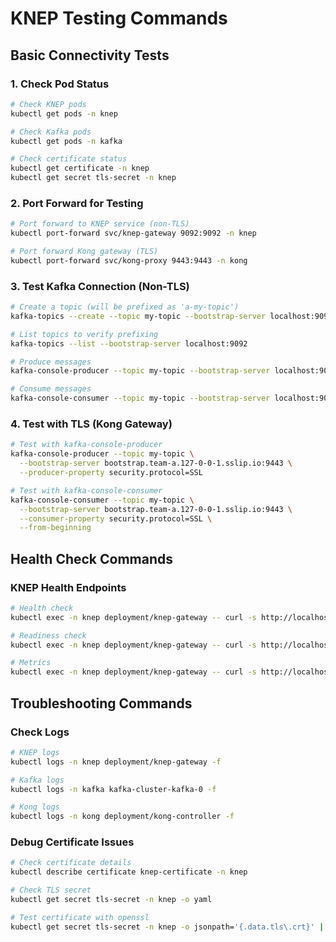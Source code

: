 # KNEP Testing Commands

## Basic Connectivity Tests

### 1. Check Pod Status
```bash
# Check KNEP pods
kubectl get pods -n knep

# Check Kafka pods
kubectl get pods -n kafka

# Check certificate status
kubectl get certificate -n knep
kubectl get secret tls-secret -n knep
```

### 2. Port Forward for Testing
```bash
# Port forward to KNEP service (non-TLS)
kubectl port-forward svc/knep-gateway 9092:9092 -n knep

# Port forward Kong gateway (TLS)
kubectl port-forward svc/kong-proxy 9443:9443 -n kong
```

### 3. Test Kafka Connection (Non-TLS)
```bash
# Create a topic (will be prefixed as 'a-my-topic')
kafka-topics --create --topic my-topic --bootstrap-server localhost:9092

# List topics to verify prefixing
kafka-topics --list --bootstrap-server localhost:9092

# Produce messages
kafka-console-producer --topic my-topic --bootstrap-server localhost:9092

# Consume messages
kafka-console-consumer --topic my-topic --bootstrap-server localhost:9092 --from-beginning
```

### 4. Test with TLS (Kong Gateway)
```bash
# Test with kafka-console-producer
kafka-console-producer --topic my-topic \
  --bootstrap-server bootstrap.team-a.127-0-0-1.sslip.io:9443 \
  --producer-property security.protocol=SSL

# Test with kafka-console-consumer
kafka-console-consumer --topic my-topic \
  --bootstrap-server bootstrap.team-a.127-0-0-1.sslip.io:9443 \
  --consumer-property security.protocol=SSL \
  --from-beginning
```

## Health Check Commands

### KNEP Health Endpoints
```bash
# Health check
kubectl exec -n knep deployment/knep-gateway -- curl -s http://localhost:8080/health/probes/liveness

# Readiness check
kubectl exec -n knep deployment/knep-gateway -- curl -s http://localhost:8080/health/probes/readiness

# Metrics
kubectl exec -n knep deployment/knep-gateway -- curl -s http://localhost:8080/health/metrics
```

## Troubleshooting Commands

### Check Logs
```bash
# KNEP logs
kubectl logs -n knep deployment/knep-gateway -f

# Kafka logs
kubectl logs -n kafka kafka-cluster-kafka-0 -f

# Kong logs
kubectl logs -n kong deployment/kong-controller -f
```

### Debug Certificate Issues
```bash
# Check certificate details
kubectl describe certificate knep-certificate -n knep

# Check TLS secret
kubectl get secret tls-secret -n knep -o yaml

# Test certificate with openssl
kubectl get secret tls-secret -n knep -o jsonpath='{.data.tls\.crt}' | base64 -d | openssl x509 -text -noout
```
